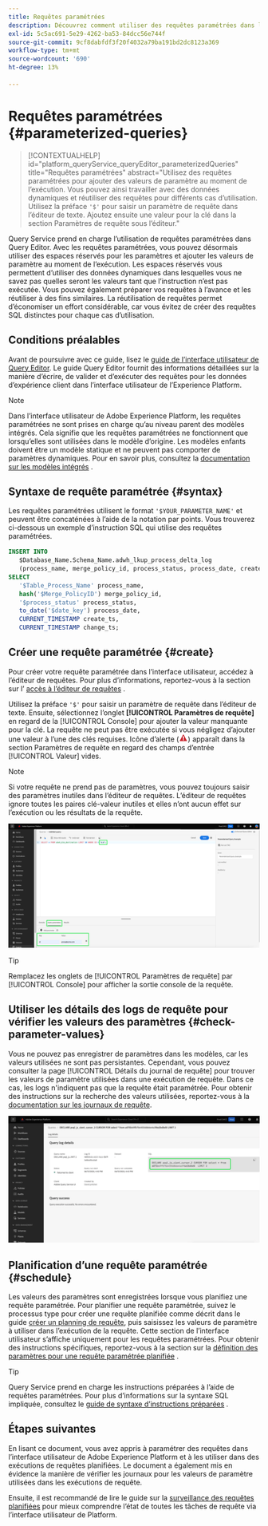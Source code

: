 ```yaml
---
title: Requêtes paramétrées
description: Découvrez comment utiliser des requêtes paramétrées dans l’interface utilisateur de Adobe Experience Platform.
exl-id: 5c5ac691-5e29-4262-ba53-84dcc56e744f
source-git-commit: 9cf8dabfdf3f20f4032a79ba191bd2dc8123a369
workflow-type: tm+mt
source-wordcount: '690'
ht-degree: 13%

---
```


# Requêtes paramétrées {#parameterized-queries}

>[!CONTEXTUALHELP]
>id="platform_queryService_queryEditor_parameterizedQueries"
>title="Requêtes paramétrées"
>abstract="Utilisez des requêtes paramétrées pour ajouter des valeurs de paramètre au moment de l’exécution. Vous pouvez ainsi travailler avec des données dynamiques et réutiliser des requêtes pour différents cas d’utilisation. Utilisez la préface `'$'` pour saisir un paramètre de requête dans l’éditeur de texte. Ajoutez ensuite une valeur pour la clé dans la section Paramètres de requête sous l’éditeur."

Query Service prend en charge l’utilisation de requêtes paramétrées dans Query Editor. Avec les requêtes paramétrées, vous pouvez désormais utiliser des espaces réservés pour les paramètres et ajouter les valeurs de paramètre au moment de l’exécution. Les espaces réservés vous permettent d’utiliser des données dynamiques dans lesquelles vous ne savez pas quelles seront les valeurs tant que l’instruction n’est pas exécutée. Vous pouvez également préparer vos requêtes à l’avance et les réutiliser à des fins similaires. La réutilisation de requêtes permet d’économiser un effort considérable, car vous évitez de créer des requêtes SQL distinctes pour chaque cas d’utilisation.

## Conditions préalables

Avant de poursuivre avec ce guide, lisez le [guide de l’interface utilisateur de Query Editor](./user-guide.md). Le guide Query Editor fournit des informations détaillées sur la manière d’écrire, de valider et d’exécuter des requêtes pour les données d’expérience client dans l’interface utilisateur de l’Experience Platform.

>[!NOTE]
>
>Dans l’interface utilisateur de Adobe Experience Platform, les requêtes paramétrées ne sont prises en charge qu’au niveau parent des modèles intégrés. Cela signifie que les requêtes paramétrées ne fonctionnent que lorsqu’elles sont utilisées dans le modèle d’origine. Les modèles enfants doivent être un modèle statique et ne peuvent pas comporter de paramètres dynamiques. Pour en savoir plus, consultez la [documentation sur les modèles intégrés](../key-concepts/inline-templates.md) .

## Syntaxe de requête paramétrée {#syntax}

Les requêtes paramétrées utilisent le format `'$YOUR_PARAMETER_NAME'` et peuvent être concaténées à l’aide de la notation par points. Vous trouverez ci-dessous un exemple d’instruction SQL qui utilise des requêtes paramétrées.

```sql
INSERT INTO
   $Database_Name.Schema_Name.adwh_lkup_process_delta_log
   (process_name, merge_policy_id, process_status, process_date, create_ts, change_ts)
SELECT
   '$Table_Process_Name' process_name,
   hash('$Merge_PolicyID') merge_policy_id,
   '$process_status' process_status,
   to_date('$date_key') process_date,
   CURRENT_TIMESTAMP create_ts,
   CURRENT_TIMESTAMP change_ts;
```

## Créer une requête paramétrée {#create}

Pour créer votre requête paramétrée dans l’interface utilisateur, accédez à l’éditeur de requêtes. Pour plus d’informations, reportez-vous à la section sur l’ [accès à l’éditeur de requêtes](./user-guide.md#accessing-query-editor) .

Utilisez la préface `'$'` pour saisir un paramètre de requête dans l’éditeur de texte. Ensuite, sélectionnez l’onglet **[!UICONTROL Paramètres de requête]** en regard de la [!UICONTROL Console] pour ajouter la valeur manquante pour la clé. La requête ne peut pas être exécutée si vous négligez d’ajouter une valeur à l’une des clés requises. Icône d’alerte (![ icône d’alerte.](../images/ui/parameterized-queries/alert-icon.png)) apparaît dans la section Paramètres de requête en regard des champs d’entrée [!UICONTROL Valeur] vides.

>[!NOTE]
>
>Si votre requête ne prend pas de paramètres, vous pouvez toujours saisir des paramètres inutiles dans l’éditeur de requêtes. L’éditeur de requêtes ignore toutes les paires clé-valeur inutiles et elles n’ont aucun effet sur l’exécution ou les résultats de la requête.

![L’éditeur de requêtes avec une requête paramétrée et la section Paramètres de requête mise en surbrillance.](../images/ui/parameterized-queries/parameterized-query.png)

>[!TIP]
>
>Remplacez les onglets de [!UICONTROL Paramètres de requête] par [!UICONTROL Console] pour afficher la sortie console de la requête.

## Utiliser les détails des logs de requête pour vérifier les valeurs des paramètres {#check-parameter-values}

Vous ne pouvez pas enregistrer de paramètres dans les modèles, car les valeurs utilisées ne sont pas persistantes. Cependant, vous pouvez consulter la page [!UICONTROL Détails du journal de requête] pour trouver les valeurs de paramètre utilisées dans une exécution de requête. Dans ce cas, les logs n&#39;indiquent pas que la requête était paramétrée. Pour obtenir des instructions sur la recherche des valeurs utilisées, reportez-vous à la [documentation sur les journaux de requête](./query-logs.md).

![La vue des logs de requête avec le SQL d&#39;une requête paramétrée mise en surbrillance dans la section des détails.](../images/ui/parameterized-queries/parameterized-query-logs.png)

<!-- improve screenshot above ^ I am waiting for a scheduled run to complete -->

## Planification d’une requête paramétrée {#schedule}

Les valeurs des paramètres sont enregistrées lorsque vous planifiez une requête paramétrée. Pour planifier une requête paramétrée, suivez le processus type pour créer une requête planifiée comme décrit dans le guide [créer un planning de requête](./query-schedules.md#create-schedule), puis saisissez les valeurs de paramètre à utiliser dans l’exécution de la requête. Cette section de l’interface utilisateur s’affiche uniquement pour les requêtes paramétrées. Pour obtenir des instructions spécifiques, reportez-vous à la section sur la [définition des paramètres pour une requête paramétrée planifiée](./query-schedules.md#set-parameters) .

>[!TIP]
>
>Query Service prend en charge les instructions préparées à l’aide de requêtes paramétrées. Pour plus d’informations sur la syntaxe SQL impliquée, consultez le [guide de syntaxe d’instructions préparées](../sql/prepared-statements.md) .

## Étapes suivantes

En lisant ce document, vous avez appris à paramétrer des requêtes dans l’interface utilisateur de Adobe Experience Platform et à les utiliser dans des exécutions de requêtes planifiées. Le document a également mis en évidence la manière de vérifier les journaux pour les valeurs de paramètre utilisées dans les exécutions de requête.

Ensuite, il est recommandé de lire le guide sur la [surveillance des requêtes planifiées](./monitor-queries.md) pour mieux comprendre l’état de toutes les tâches de requête via l’interface utilisateur de Platform.
